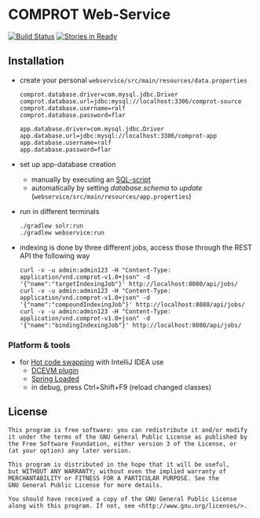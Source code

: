 # COMPROT Web-Service

[![Build Status](https://travis-ci.org/medien-dresden/comprot-webservice.svg?branch=develop)](https://travis-ci.org/medien-dresden/comprot-webservice)
[![Stories in Ready](https://badge.waffle.io/medien-dresden/comprot-webservice.png?label=ready&title=Ready)](http://waffle.io/medien-dresden/comprot-webservice)

## Installation

* create your personal ```webservice/src/main/resources/data.properties```

    ```
    comprot.database.driver=com.mysql.jdbc.Driver
    comprot.database.url=jdbc:mysql://localhost:3306/comprot-source
    comprot.database.username=ralf
    comprot.database.password=flar
    
    app.database.driver=com.mysql.jdbc.Driver
    app.database.url=jdbc:mysql://localhost:3306/comprot-app
    app.database.username=ralf
    app.database.password=flar
    ```
    
* set up app-database creation
  * manually by executing an [SQL-script](https://gist.github.com/phdd/fdc1e46f302cef7cdb32)
  * automatically by setting _database.schema_ to _update_ (```webservice/src/main/resources/app.properties```)


* run in different terminals

    ```
    ./gradlew solr:run
    ./gradlew webservice:run
    ```
    
    
* indexing is done by three different jobs, access those through the REST API the following way

    ```
    curl -v -u admin:admin123 -H "Content-Type: application/vnd.comprot-v1.0+json" -d '{"name":"targetIndexingJob"}' http://localhost:8080/api/jobs/
    curl -v -u admin:admin123 -H "Content-Type: application/vnd.comprot-v1.0+json" -d '{"name":"compoundIndexingJob"}' http://localhost:8080/api/jobs/
    curl -v -u admin:admin123 -H "Content-Type: application/vnd.comprot-v1.0+json" -d '{"name":"bindingIndexingJob"}' http://localhost:8080/api/jobs/
    ```
    
### Platform & tools

* for [Hot code swapping](http://en.wikipedia.org/wiki/Hot_swapping) with IntelliJ IDEA use
    * [DCEVM plugin](http://blog.jetbrains.com/idea/2013/07/get-true-hot-swap-in-java-with-dcevm-and-intellij-idea/)
    * [Spring Loaded](https://github.com/spring-projects/spring-loaded)
    * in debug, press Ctrl+Shift+F9 (reload changed classes)

## License

    This program is free software: you can redistribute it and/or modify
    it under the terms of the GNU General Public License as published by
    the Free Software Foundation, either version 3 of the License, or
    (at your option) any later version.

    This program is distributed in the hope that it will be useful,
    but WITHOUT ANY WARRANTY; without even the implied warranty of
    MERCHANTABILITY or FITNESS FOR A PARTICULAR PURPOSE. See the
    GNU General Public License for more details.

    You should have received a copy of the GNU General Public License
    along with this program. If not, see <http://www.gnu.org/licenses/>.
